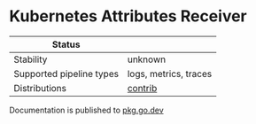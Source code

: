# Kubernetes Attributes Receiver

| Status                   |                       |
|--------------------------|-----------------------|
| Stability                | unknown               |
| Supported pipeline types | logs, metrics, traces |
| Distributions            | [contrib]             |

Documentation is published to [pkg.go.dev](https://pkg.go.dev/github.com/open-telemetry/opentelemetry-collector-contrib/processor/k8sattributesprocessor?tab=doc)

[contrib]:https://github.com/open-telemetry/opentelemetry-collector-releases/tree/main/distributions/otelcol-contrib
